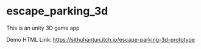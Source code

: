 # escape_parking_3d
This is an unity 3D game app

Demo HTML Link:
https://sithuhantun.itch.io/escape-parking-3d-prototype
